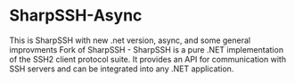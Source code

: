 SharpSSH-Async
==============
This is SharpSSH with new .net version, async, and some general  improvments
Fork of SharpSSH - SharpSSH is a pure .NET implementation of the SSH2 client protocol suite. It provides an API for communication with SSH servers and can be integrated into any .NET application.
